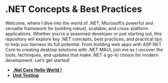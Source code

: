 # .NET Concepts & Best Practices

Welcome, where I dive into the world of .NET, Microsoft’s powerful and versatile framework for building robust, scalable, and cross-platform applications. Whether you're a seasoned developer or just starting out, this repository will explore key .NET concepts, best practices, and practical tips to help you harness its full potential. From building web apps with ASP.NET Core to creating desktop solutions with .NET MAUI, join me as I uncover the tools, techniques, and updates that make .NET a go-to choice for modern development. Let’s get started!

- [**.Net Core Hello World !**](.NetCoreIntro.md)
- [**Unit Testing**](UnitTest.md)
 
